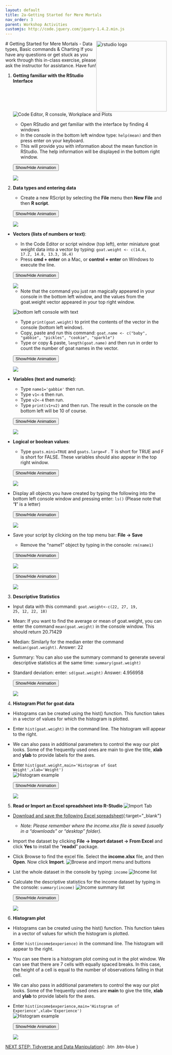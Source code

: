 ```yaml
---
layout: default
title: 2a-Getting Started for Mere Mortals
nav_order: 3
parent: Workshop Activities
customjs: http://code.jquery.com/jquery-1.4.2.min.js
---
```

<img src="images/rstudio-22.png" style="float:right;width:220px;" alt="rstudio logo"> 
# Getting Started for Mere Mortals - Data types, Basic commands & Charting
If you have any questions or get stuck as you work through this in-class exercise, please ask the instructor for assistance.  Have fun!

1. **Getting familiar with the RStudio Interface**
        ![Code Editor, R console, Workplace and Plots](images/rstudio-01.png)
    - Open RStudio and get familiar with the interface by finding 4 windows
    - In the console in the bottom left window type: <code>help(mean)</code> and then press enter on your keyboard. 
    - This will provide you with information about the mean function in RStudio. The help information will be displayed in the bottom right window.<br>

    <button onclick="toggle('gif1')">Show/Hide Animation</button>
    <div id="gif1">
    <img src="images/rstudio-02.gif"> <br>
    </div> 

2. **Data types and entering data**
    - Create a new RScript by selecting the **File** menu then **New File** and then **R script**.

    <button onclick="toggle('gif2')">Show/Hide Animation</button>
    <div id="gif2">
    <img src="images/rstudio-03.gif"> <br>
    </div> 


 -  **Vectors (lists of numbers or text)**: 
    - In the Code Editor or script window (top left), enter miniature goat weight data into a vector by typing: <code>goat.weight <- c(14.6, 17.2, 14.8, 13.3, 16.4)</code>
    - Press **cmd + enter** on a Mac, or **control + enter** on Windows to execute the line.

    <button onclick="toggle('gif3')">Show/Hide Animation</button>
    <div id="gif3">
    <img src="images/rstudio-04.gif"> <br>
    </div> 

    - Note that the command you just ran magically appeared in your console in the bottom left window, and the values from the goat.weight vector appeared in your top right window.<br>

    ![bottom left console with text](images/rstudio-05.png)

    -  Type <code>print(goat.weight)</code> to print the contents of the vector in the console (bottom left window).
    -  Copy, paste and run this command: <code>goat.name <- c("baby", "gabbie", "pickles", "cookie", "sparkle")</code>
    -  Type or copy & paste, <code>length(goat.name)</code> and then run in order to count the number of goat names in the vector.<br>

    <button onclick="toggle('gif4')">Show/Hide Animation</button>
    <div id="gif4">
    <img src="images/rstudio-06.gif"> <br>
    </div> 

 - **Variables (text and numeric)**: 
    -  Type <code>name1='gabbie'</code> then run.
    -  Type <code>v1<-6</code> then run.
    -  Type <code>v2<-4</code> then run.
    -  Type <code>print(v1+v2)</code> and then run. The result in the console on the bottom left will be 10 of course.<br>

    <button onclick="toggle('gif5')">Show/Hide Animation</button>
    <div id="gif5">
    <img src="images/rstudio-07.gif"> <br>
    </div> 


 - **Logical or boolean values**: 
    - Type <code>goats.mini=TRUE</code> and <code>goats.large=F</code> . T is short for TRUE and F is short for FALSE. These variables should also appear in the top right window.<br>

    <button onclick="toggle('gif6')">Show/Hide Animation</button>
    <div id="gif6">
    <img src="images/rstudio-08.gif"> <br>
    </div> 

 - Display all objects you have created by typing the following into the bottom left console window and pressing enter: <code>ls()</code> (Please note that “**l**” is a letter)  <br>

    <button onclick="toggle('gif7')">Show/Hide Animation</button>
    <div id="gif7">
    <img src="images/rstudio-09.gif"> <br>
    </div>

 - Save your script by clicking on the top menu bar: **File -> Save**
    - Remove the “name1” object by typing in the console: <code>rm(name1)</code><br>

    <button onclick="toggle('gif8')">Show/Hide Animation</button>
    <div id="gif8">
    <img src="images/rstudio-10.gif"> <br>
    </div>

    <button onclick="toggle('gif9')">Show/Hide Animation</button>
    <div id="gif9">
    <img src="images/rstudio-11.gif"> <br>
    </div>

3. **Descriptive Statistics**
 - Input data with this command: <code>goat.weight<-c(22, 27, 19, 25, 12, 22, 18)</code>
 - Mean: If you want to find the average or mean of goat.weight, you can enter the command <code>mean(goat.weight)</code> in the console window. This should return 20.71429
 - Median: Similarly for the median enter the command <code>median(goat.weight)</code>. Answer: 22
 - Summary: You can also use the summary command to generate several descriptive statistics at the same time: <code>summary(goat.weight)</code> 
 - Standard deviation: enter: <code>sd(goat.weight)</code>  Answer: 4.956958

    <button onclick="toggle('gif10')">Show/Hide Animation</button>
    <div id="gif10">
    <img src="images/rstudio-12.gif"> <br>
    </div>

4. **Histogram Plot for goat data**
 - Histograms can be created using the hist() function. This function takes in a vector of values for which the histogram is plotted.
 - Enter <code>hist(goat.weight)</code> in the command line. The histogram will appear to the right.
 - We can also pass in additional parameters to control the way our plot looks. Some of the frequently used ones are main to give the title, **xlab** and **ylab** to provide labels for the axes. 
 - Enter <code>hist(goat.weight,main='Histogram of Goat Weight',xlab='Weight')</code><br>
    ![Histogram example](images/rstudio-13.png)

    <button onclick="toggle('gif11')">Show/Hide Animation</button>
    <div id="gif11">
    <img src="images/rstudio-14.gif"> <br>
    </div>

5. **Read or Import an Excel spreadsheet into R-Studio** 
    ![Import Tab](images/rstudio-15.png)
 - [Download and save the following Excel spreadsheet](docs/income.xlsx){:target="_blank"}
    - _Note: Please remember where the income.xlsx file is saved (usually in a “downloads” or “desktop” folder)._
 - Import the dataset by clicking **File -> Import dataset -> From Excel** and click **Yes** to install the “**readxl**” package.
 - Click Browse to find the excel file. Select the **income.xlsx** file, and then **Open**. Now click **Import**.
    ![Browse and import menu and buttons](images/rstudio-16.png)
 - List the whole dataset in the console by typing: <code>income</code> 
    ![Income list](images/rstudio-17.png)
 - Calculate the descriptive statistics for the income dataset by typing in the console: <code>summary(income)</code>
    ![Income summary list](images/rstudio-18.png)

    <button onclick="toggle('gif12')">Show/Hide Animation</button>
    <div id="gif12">
    <img src="images/rstudio-19.gif"> <br>
    </div>

6. **Histogram plot**
 - Histograms can be created using the hist() function. This function takes in a vector of values for which the histogram is plotted.
 - Enter <code>hist(income$experience)</code> in the command line. The histogram will appear to the right.
 - You can see there is a histogram plot coming out in the plot window. We can see that there are 7 cells with equally spaced breaks. In this case, the height of a cell is equal to the number of observations falling in that cell.
 - We can also pass in additional parameters to control the way our plot looks. Some of the frequently used ones are **main** to give the title, **xlab** and **ylab** to provide labels for the axes. 
 - Enter <code>hist(income$experience,main='Histogram of Experience',xlab='Experience')</code><br>
    ![Histogram example](images/rstudio-20.png)

    <button onclick="toggle('gif13')">Show/Hide Animation</button>
    <div id="gif13">
    <img src="images/rstudio-21.gif"> <br>
    </div>


<script>  

    function toggle(input) {
        var x = document.getElementById(input);
        if (x.style.display === "none") {
            x.style.display = "block";
        } else {
            x.style.display = "none";
        }
    }
</script>


[NEXT STEP: Tidyverse and Data Manipulation](tidyverse-data.html){: .btn .btn-blue }
